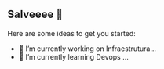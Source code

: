 ## Salveeee 👋

Here are some ideas to get you started:

- 🔭 I’m currently working on Infraestrutura...
- 🌱 I’m currently learning Devops ...
